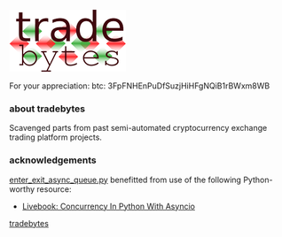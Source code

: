 ![alt text](assets/logoish.png "Sort of a logo...")

For your appreciation:
btc: 3FpFNHEnPuDfSuzjHiHFgNQiB1rBWxm8WB


### about tradebytes

Scavenged parts from past semi-automated cryptocurrency exchange trading platform projects.


### acknowledgements

[enter_exit_async_queue.py](https://github.com/rebelclause/tradebytes/blob/main/enter_exit_async_queue.py) benefitted from use of the following Python-worthy resource:

- [Livebook: Concurrency In Python With Asyncio](https://livebook.manning.com/book/concurrency-in-python-with-asyncio/welcome/v-10/)










[tradebytes](#tradebytes)

<!-- markdown code between the link & anchor-tag -->

<a id="tradebytes"></a>


